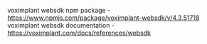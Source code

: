 voximplant websdk npm package - https://www.npmjs.com/package/voximplant-websdk/v/4.3.51718
voximplant websdk documentation - https://voximplant.com/docs/references/websdk
